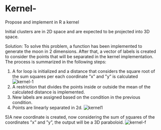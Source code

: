 # Kernel-
Propose and implement in R a kernel

Initial clusters are in 2D space and are expected to be projected into 3D space.

Solution:
To solve this problem, a function has been implemented to
generate the moon in 2 dimensions. After that, a vector of labels
is created to consider the points that will be separated in
the kernel implementation. The process is summarized in the
following steps:

1) A for loop is initialized and a distance that
considers the square root of the sum squares per each coordinate
”x” and ”y” is calculated
![kernel-1](https://user-images.githubusercontent.com/87973999/235524701-1c4da6a2-1ae4-4dd5-98e6-9b9cbc719599.png)
2) A restriction that divides the
points inside or outside the mean of the calculated distance is
implemented.
3) New labels are assigned based on the condition in the previous condition.
4) Points are linearly separated in 2d.
![kernel1](https://user-images.githubusercontent.com/87973999/235525081-c46aea9b-1667-4a2e-bdb7-b07a0e3f9f39.png)

5)A new coordinate is created, now considering the sum of squares of the coordinates ”x” and ”y”, the output will be
a 3D paraboloid.
![kernel-f](https://user-images.githubusercontent.com/87973999/235525780-ac585b56-8372-4833-a5c5-ceb6d488dcf1.png)


